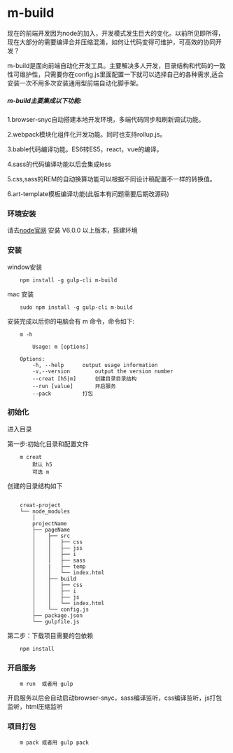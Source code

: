 # m-build

现在的前端开发因为node的加入，开发模式发生巨大的变化。以前所见即所得，现在大部分的需要编译合并压缩混淆，如何让代码变得可维护，可高效的协同开发？

m-build是面向前端自动化开发工具。主要解决多人开发，目录结构和代码的一致性可维护性，只需要你在config.js里面配置一下就可以选择自己的各种需求,适合安装一次不用多次安装通用型前端自动化脚手架。

##### m-build主要集成以下功能:

1.browser-snyc自动搭建本地开发环境，多端代码同步和刷新调试功能。

2.webpack模块化组件化开发功能。同时也支持rollup.js。

3.bable代码编译功能。ES6转ES5，react，vue的编译。

4.sass的代码编译功能以后会集成less

5.css,sass的REM的自动换算功能可以根据不同设计稿配置不一样的转换值。

6.art-template模板编译功能(此版本有问题需要后期改源码)


### 环境安装
请去[node官网](https://nodejs.org/en/) 安装 V6.0.0 以上版本，搭建环境

### 安装
window安装

```
	npm install -g gulp-cli m-build
```
mac 安装

```
	sudo npm install -g gulp-cli m-build
```

安装完成以后你的电脑会有 m 命令，命令如下:

```
	m -h

		Usage: m [options]

	Options:
		-h, --help		output usage information
		-v,--version		output the version number
		--creat [h5|m]		创建目录目录结构
		--run [value]		开启服务
		--pack			打包
```
### 初始化
进入目录

第一步:初始化目录和配置文件

```
	m creat
		默认 h5
		可选 m
```
创建的目录结构如下

```

	creat-project
	└── node_modules
		│
		projectName
		├── pageName
		│    ├── src
		│    │   ├── css
		│    │   ├── jss
		│    │   ├── i
		│    │   ├── sass
		│    |   ├── temp
		│    │   └── index.html
		│    ├── build
		│    │   ├── css
		│    │   ├── i
		│    │   ├── js
		│    │   └── index.html
		│    └── config.js
		├── package.json
		└── gulpfile.js

```

第二步：下载项目需要的包依赖

```
	npm install
```

### 开启服务
 
```
	m run  或者用 gulp
```

开启服务以后会自动启动browser-snyc，sass编译监听，css编译监听，js打包监听，html压缩监听

### 项目打包

```
 	m pack 或者用 gulp pack
```
